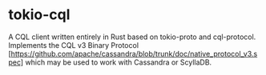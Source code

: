 # tokio-cql

A CQL client written entirely in Rust based on tokio-proto and cql-protocol.
Implements the CQL v3 Binary Protocol [https://github.com/apache/cassandra/blob/trunk/doc/native_protocol_v3.spec]
which may be used to work with Cassandra or ScyllaDB.
